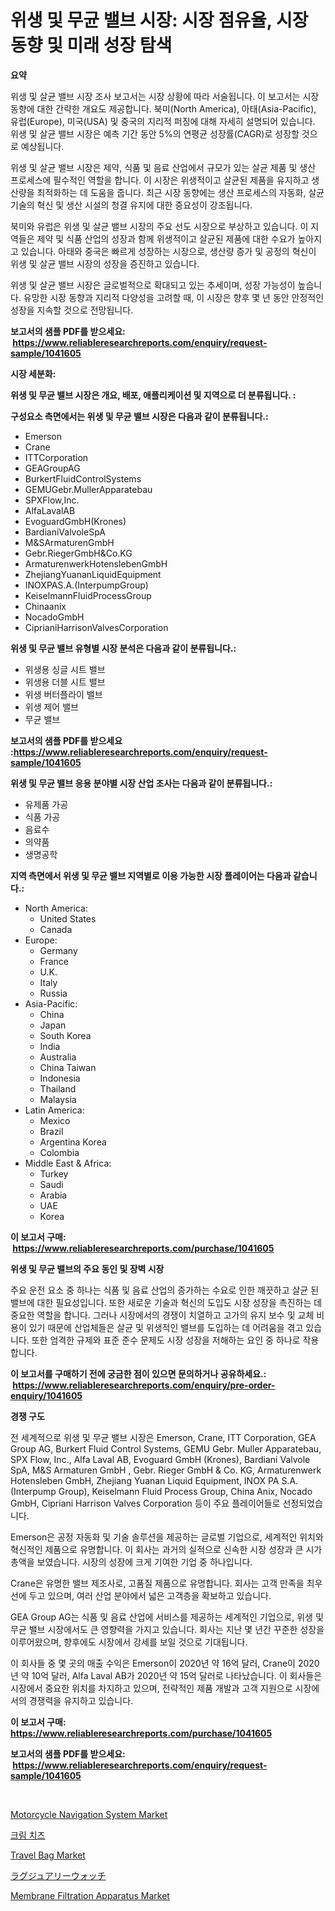 <p><h1>위생 및 무균 밸브 시장: 시장 점유율, 시장 동향 및 미래 성장 탐색</h1></p><p><strong>요약</strong></p>
<p><p>위생 및 살균 밸브 시장 조사 보고서는 시장 상황에 따라 서술됩니다. 이 보고서는 시장 동향에 대한 간략한 개요도 제공합니다. 북미(North America), 아태(Asia-Pacific), 유럽(Europe), 미국(USA) 및 중국의 지리적 퍼징에 대해 자세히 설명되어 있습니다. 위생 및 살균 밸브 시장은 예측 기간 동안 5%의 연평균 성장률(CAGR)로 성장할 것으로 예상됩니다.</p><p>위생 및 살균 밸브 시장은 제약, 식품 및 음료 산업에서 규모가 있는 살균 제품 및 생산 프로세스에 필수적인 역할을 합니다. 이 시장은 위생적이고 살균된 제품을 유지하고 생산량을 최적화하는 데 도움을 줍니다. 최근 시장 동향에는 생산 프로세스의 자동화, 살균 기술의 혁신 및 생산 시설의 청결 유지에 대한 중요성이 강조됩니다.</p><p>북미와 유럽은 위생 및 살균 밸브 시장의 주요 선도 시장으로 부상하고 있습니다. 이 지역들은 제약 및 식품 산업의 성장과 함께 위생적이고 살균된 제품에 대한 수요가 높아지고 있습니다. 아태와 중국은 빠르게 성장하는 시장으로, 생산량 증가 및 공정의 혁신이 위생 및 살균 밸브 시장의 성장을 증진하고 있습니다.</p><p>위생 및 살균 밸브 시장은 글로벌적으로 확대되고 있는 추세이며, 성장 가능성이 높습니다. 유망한 시장 동향과 지리적 다양성을 고려할 때, 이 시장은 향후 몇 년 동안 안정적인 성장을 지속할 것으로 전망됩니다.</p></p>
<p><strong>보고서의 샘플 PDF를 받으세요: &nbsp;<a href="https://www.reliableresearchreports.com/enquiry/request-sample/1041605">https://www.reliableresearchreports.com/enquiry/request-sample/1041605</a></strong></p>
<p><strong>시장 세분화:</strong></p>
<p><strong> 위생 및 무균 밸브 시장은 개요, 배포, 애플리케이션 및 지역으로 더 분류됩니다. :</strong></p>
<p><strong>구성요소 측면에서는 위생 및 무균 밸브 시장은 다음과 같이 분류됩니다.:</strong></p>
<p><ul><li>Emerson</li><li>Crane</li><li>ITTCorporation</li><li>GEAGroupAG</li><li>BurkertFluidControlSystems</li><li>GEMUGebr.MullerApparatebau</li><li>SPXFlow,Inc.</li><li>AlfaLavalAB</li><li>EvoguardGmbH(Krones)</li><li>BardianiValvoleSpA</li><li>M&SArmaturenGmbH</li><li>Gebr.RiegerGmbH&Co.KG</li><li>ArmaturenwerkHotenslebenGmbH</li><li>ZhejiangYuananLiquidEquipment</li><li>INOXPAS.A.(InterpumpGroup)</li><li>KeiselmannFluidProcessGroup</li><li>Chinaanix</li><li>NocadoGmbH</li><li>CiprianiHarrisonValvesCorporation</li></ul></p>
<p><strong> 위생 및 무균 밸브 유형별 시장 분석은 다음과 같이 분류됩니다.:</strong></p>
<p><ul><li>위생용 싱글 시트 밸브</li><li>위생용 더블 시트 밸브</li><li>위생 버터플라이 밸브</li><li>위생 제어 밸브</li><li>무균 밸브</li></ul></p>
<p><strong>보고서의 샘플 PDF를 받으세요 :<a href="https://www.reliableresearchreports.com/enquiry/request-sample/1041605">https://www.reliableresearchreports.com/enquiry/request-sample/1041605</a></strong></p>
<p><strong> 위생 및 무균 밸브 응용 분야별 시장 산업 조사는 다음과 같이 분류됩니다.:</strong></p>
<p><ul><li>유제품 가공</li><li>식품 가공</li><li>음료수</li><li>의약품</li><li>생명공학</li></ul></p>
<p><strong>지역 측면에서 위생 및 무균 밸브 지역별로 이용 가능한 시장 플레이어는 다음과 같습니다.:</strong></p>
<p><ul>
    <li>
        North America:
        <ul>
            <li>United States</li>
            <li>Canada</li>
        </ul>
    </li>
    <li>
        Europe:
        <ul>
            <li>Germany</li>
            <li>France</li>
            <li>U.K.</li>
            <li>Italy</li>
            <li>Russia</li>
        </ul>
    </li>
    <li>
        Asia-Pacific:
        <ul>
            <li>China</li>
            <li>Japan</li>
            <li>South Korea</li>
            <li>India</li>
            <li>Australia</li>
            <li>China Taiwan</li>
            <li>Indonesia</li>
            <li>Thailand</li>
            <li>Malaysia</li>
        </ul>
    </li>
    <li>
        Latin America:
        <ul>
            <li>Mexico</li>
            <li>Brazil</li>
            <li>Argentina Korea</li>
            <li>Colombia</li>
        </ul>
    </li>
    <li>
        Middle East & Africa:
        <ul>
            <li>Turkey</li>
            <li>Saudi</li>
            <li>Arabia</li>
            <li>UAE</li>
            <li>Korea</li>
        </ul>
    </li>
    </ul></p>
<p><strong>이 보고서 구매: &nbsp;<a href="https://www.reliableresearchreports.com/purchase/1041605">https://www.reliableresearchreports.com/purchase/1041605</a></strong></p>
<p><strong>위생 및 무균 밸브의 주요 동인 및 장벽 시장</strong></p>
<p><p>주요 운전 요소 중 하나는 식품 및 음료 산업의 증가하는 수요로 인한 깨끗하고 살균 된 밸브에 대한 필요성입니다. 또한 새로운 기술과 혁신의 도입도 시장 성장을 촉진하는 데 중요한 역할을 합니다. 그러나 시장에서의 경쟁이 치열하고 고가의 유지 보수 및 교체 비용이 있기 때문에 산업체들은 살균 및 위생적인 밸브를 도입하는 데 어려움을 겪고 있습니다. 또한 엄격한 규제와 표준 준수 문제도 시장 성장을 저해하는 요인 중 하나로 작용합니다.</p></p>
<p><strong>이 보고서를 구매하기 전에 궁금한 점이 있으면 문의하거나 공유하세요.: &nbsp;<a href="https://www.reliableresearchreports.com/enquiry/pre-order-enquiry/1041605">https://www.reliableresearchreports.com/enquiry/pre-order-enquiry/1041605</a></strong></p>
<p><strong>경쟁 구도</strong></p>
<p><p>전 세계적으로 위생 및 무균 밸브 시장은 Emerson, Crane, ITT Corporation, GEA Group AG, Burkert Fluid Control Systems, GEMU Gebr. Muller Apparatebau, SPX Flow, Inc., Alfa Laval AB, Evoguard GmbH (Krones), Bardiani Valvole SpA, M&S Armaturen GmbH , Gebr. Rieger GmbH & Co. KG, Armaturenwerk Hotensleben GmbH, Zhejiang Yuanan Liquid Equipment, INOX PA S.A. (Interpump Group), Keiselmann Fluid Process Group, China Anix, Nocado GmbH, Cipriani Harrison Valves Corporation 등이 주요 플레이어들로 선정되었습니다.</p><p>Emerson은 공정 자동화 및 기술 솔루션을 제공하는 글로벌 기업으로, 세계적인 위치와 혁신적인 제품으로 유명합니다. 이 회사는 과거의 실적으로 신속한 시장 성장과 큰 시가 총액을 보였습니다. 시장의 성장에 크게 기여한 기업 중 하나입니다.</p><p>Crane은 유명한 밸브 제조사로, 고품질 제품으로 유명합니다. 회사는 고객 만족을 최우선에 두고 있으며, 여러 산업 분야에서 넓은 고객층을 확보하고 있습니다.</p><p>GEA Group AG는 식품 및 음료 산업에 서비스를 제공하는 세계적인 기업으로, 위생 및 무균 밸브 시장에서도 큰 영향력을 가지고 있습니다. 회사는 지난 몇 년간 꾸준한 성장을 이루어왔으며, 향후에도 시장에서 강세를 보일 것으로 기대됩니다.</p><p>이 회사들 중 몇 곳의 매출 수익은 Emerson이 2020년 약 16억 달러, Crane이 2020년 약 10억 달러, Alfa Laval AB가 2020년 약 15억 달러로 나타났습니다. 이 회사들은 시장에서 중요한 위치를 차지하고 있으며, 전략적인 제품 개발과 고객 지원으로 시장에서의 경쟁력을 유지하고 있습니다.</p></p>
<p><strong>이 보고서 구매: &nbsp; <a href="https://www.reliableresearchreports.com/purchase/1041605">https://www.reliableresearchreports.com/purchase/1041605</a></strong></p>
<p><strong>보고서의 샘플 PDF를 받으세요: &nbsp;<a href="https://www.reliableresearchreports.com/enquiry/request-sample/1041605">https://www.reliableresearchreports.com/enquiry/request-sample/1041605</a></strong><strong></strong></p>
<p>&nbsp;</p>
<p><p><a href="https://valiant-lunge-8fe.notion.site/Insights-into-Motorcycle-Navigation-System-Market-Size-Analysing-Market-Share-Trends-and-Growth-f-33bb909e2d234982b925127690fa6e01">Motorcycle Navigation System Market</a></p><p><a href="https://medium.com/@mathieu.rico66/%ED%81%AC%EB%A6%BC-%EC%B9%98%EC%A6%88-%EC%8B%9C%EC%9E%A5-%EA%B7%9C%EB%AA%A8-%EC%8B%9C%EC%9E%A5-%EC%A0%84%EB%A7%9D-%EB%B0%8F-%EC%8B%9C%EC%9E%A5-%EC%98%88%EC%B8%A1-2024%EB%85%84%EB%B6%80%ED%84%B0-2031%EB%85%84%EA%B9%8C%EC%A7%80-a0e00ec5d85f">크림 치즈</a></p><p><a href="https://github.com/ChiragRp1/Market-Research-Report-List-3/blob/main/travel-bag-market.md">Travel Bag Market</a></p><p><a href="https://github.com/wkuactfdzwizk06/Market-Research-Report-List-1/blob/main/79125094284.md">ラグジュアリーウォッチ</a></p><p><a href="https://issuu.com/reportprime-2/docs/membrane-filtration-apparatus-market-size-2030.ppt">Membrane Filtration Apparatus Market</a></p></p>